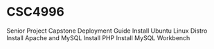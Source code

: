 # CSC4996
Senior Project Capstone
Deployment Guide
Install Ubuntu Linux Distro
Install Apache and MySQL
Install PHP
Install MySQL Workbench
